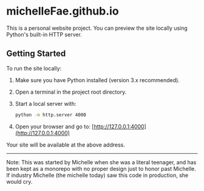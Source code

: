 # michelleFae.github.io

This is a personal website project. You can preview the site locally using Python's built-in HTTP server.

## Getting Started

To run the site locally:

1. Make sure you have Python installed (version 3.x recommended).
2. Open a terminal in the project root directory.
3. Start a local server with:

   ```sh
   python -m http.server 4000
   ```

4. Open your browser and go to: [http://127.0.0.1:4000](http://127.0.0.1:4000)

Your site will be available at the above address.

---
Note: This was started by Michelle when she was a literal teenager, and has been kept as a monorepo with no proper design just to honor past Michelle. If industry Michelle (the michelle today) saw this code in production, she would cry.

